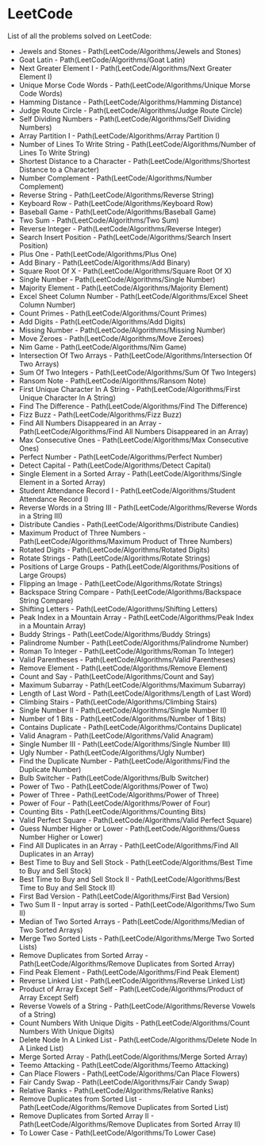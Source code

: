 # LeetCode
List of all the problems solved on LeetCode:

- Jewels and Stones - Path(LeetCode/Algorithms/Jewels and Stones)
- Goat Latin - Path(LeetCode/Algorithms/Goat Latin)
- Next Greater Element I - Path(LeetCode/Algorithms/Next Greater Element I)
- Unique Morse Code Words - Path(LeetCode/Algorithms/Unique Morse Code Words)
- Hamming Distance - Path(LeetCode/Algorithms/Hamming Distance)
- Judge Route Circle - Path(LeetCode/Algorithms/Judge Route Circle)
- Self Dividing Numbers - Path(LeetCode/Algorithms/Self Dividing Numbers)
- Array Partition I - Path(LeetCode/Algorithms/Array Partition I)
- Number of Lines To Write String - Path(LeetCode/Algorithms/Number of Lines To Write String)
- Shortest Distance to a Character - Path(LeetCode/Algorithms/Shortest Distance to a Character)
- Number Complement - Path(LeetCode/Algorithms/Number Complement)
- Reverse String - Path(LeetCode/Algorithms/Reverse String)
- Keyboard Row - Path(LeetCode/Algorithms/Keyboard Row)
- Baseball Game - Path(LeetCode/Algorithms/Baseball Game)
- Two Sum - Path(LeetCode/Algorithms/Two Sum)
- Reverse Integer - Path(LeetCode/Algorithms/Reverse Integer)
- Search Insert Position - Path(LeetCode/Algorithms/Search Insert Position)
- Plus One - Path(LeetCode/Algorithms/Plus One)
- Add Binary - Path(LeetCode/Algorithms/Add Binary)
- Square Root Of X - Path(LeetCode/Algorithms/Square Root Of X)
- Single Number - Path(LeetCode/Algorithms/Single Number)
- Majority Element - Path(LeetCode/Algorithms/Majority Element)
- Excel Sheet Column Number - Path(LeetCode/Algorithms/Excel Sheet Column Number)
- Count Primes - Path(LeetCode/Algorithms/Count Primes)
- Add Digits - Path(LeetCode/Algorithms/Add Digits)
- Missing Number - Path(LeetCode/Algorithms/Missing Number)
- Move Zeroes - Path(LeetCode/Algorithms/Move Zeroes)
- Nim Game - Path(LeetCode/Algorithms/Nim Game)
- Intersection Of Two Arrays - Path(LeetCode/Algorithms/Intersection Of Two Arrays)
- Sum Of Two Integers - Path(LeetCode/Algorithms/Sum Of Two Integers)
- Ransom Note - Path(LeetCode/Algorithms/Ransom Note)
- First Unique Character In A String - Path(LeetCode/Algorithms/First Unique Character In A String)
- Find The Difference - Path(LeetCode/Algorithms/Find The Difference)
- Fizz Buzz - Path(LeetCode/Algorithms/Fizz Buzz)
- Find All Numbers Disappeared in an Array - Path(LeetCode/Algorithms/Find All Numbers Disappeared in an Array)
- Max Consecutive Ones - Path(LeetCode/Algorithms/Max Consecutive Ones)
- Perfect Number - Path(LeetCode/Algorithms/Perfect Number)
- Detect Capital - Path(LeetCode/Algorithms/Detect Capital)
- Single Element in a Sorted Array - Path(LeetCode/Algorithms/Single Element in a Sorted Array)
- Student Attendance Record I - Path(LeetCode/Algorithms/Student Attendance Record I)
- Reverse Words in a String III - Path(LeetCode/Algorithms/Reverse Words in a String III)
- Distribute Candies - Path(LeetCode/Algorithms/Distribute Candies)
- Maximum Product of Three Numbers - Path(LeetCode/Algorithms/Maximum Product of Three Numbers)
- Rotated Digits - Path(LeetCode/Algorithms/Rotated Digits)
- Rotate Strings - Path(LeetCode/Algorithms/Rotate Strings)
- Positions of Large Groups - Path(LeetCode/Algorithms/Positions of Large Groups)
- Flipping an Image - Path(LeetCode/Algorithms/Rotate Strings)
- Backspace String Compare - Path(LeetCode/Algorithms/Backspace String Compare)
- Shifting Letters - Path(LeetCode/Algorithms/Shifting Letters)
- Peak Index in a Mountain Array - Path(LeetCode/Algorithms/Peak Index in a Mountain Array)
- Buddy Strings - Path(LeetCode/Algorithms/Buddy Strings)
- Palindrome Number - Path(LeetCode/Algorithms/Palindrome Number)
- Roman To Integer - Path(LeetCode/Algorithms/Roman To Integer)
- Valid Parentheses - Path(LeetCode/Algorithms/Valid Parentheses)
- Remove Element - Path(LeetCode/Algorithms/Remove Element)
- Count and Say - Path(LeetCode/Algorithms/Count and Say)
- Maximum Subarray - Path(LeetCode/Algorithms/Maximum Subarray)
- Length of Last Word - Path(LeetCode/Algorithms/Length of Last Word)
- Climbing Stairs - Path(LeetCode/Algorithms/Climbing Stairs)
- Single Number II - Path(LeetCode/Algorithms/Single Number II)
- Number of 1 Bits - Path(LeetCode/Algorithms/Number of 1 Bits)
- Contains Duplicate - Path(LeetCode/Algorithms/Contains Duplicate)
- Valid Anagram - Path(LeetCode/Algorithms/Valid Anagram)
- Single Number III - Path(LeetCode/Algorithms/Single Number III)
- Ugly Number - Path(LeetCode/Algorithms/Ugly Number)
- Find the Duplicate Number - Path(LeetCode/Algorithms/Find the Duplicate Number)
- Bulb Switcher - Path(LeetCode/Algorithms/Bulb Switcher)
- Power of Two - Path(LeetCode/Algorithms/Power of Two)
- Power of Three - Path(LeetCode/Algorithms/Power of Three)
- Power of Four - Path(LeetCode/Algorithms/Power of Four)
- Counting Bits - Path(LeetCode/Algorithms/Counting Bits)
- Valid Perfect Square - Path(LeetCode/Algorithms/Valid Perfect Square)
- Guess Number Higher or Lower - Path(LeetCode/Algorithms/Guess Number Higher or Lower)
- Find All Duplicates in an Array - Path(LeetCode/Algorithms/Find All Duplicates in an Array)
- Best Time to Buy and Sell Stock - Path(LeetCode/Algorithms/Best Time to Buy and Sell Stock)
- Best Time to Buy and Sell Stock II - Path(LeetCode/Algorithms/Best Time to Buy and Sell Stock II)
- First Bad Version - Path(LeetCode/Algorithms/First Bad Version)
- Two Sum II - Input array is sorted - Path(LeetCode/Algorithms/Two Sum II)
- Median of Two Sorted Arrays - Path(LeetCode/Algorithms/Median of Two Sorted Arrays)
- Merge Two Sorted Lists - Path(LeetCode/Algorithms/Merge Two Sorted Lists)
- Remove Duplicates from Sorted Array - Path(LeetCode/Algorithms/Remove Duplicates from Sorted Array)
- Find Peak Element - Path(LeetCode/Algorithms/Find Peak Element)
- Reverse Linked List - Path(LeetCode/Algorithms/Reverse Linked List)
- Product of Array Except Self - Path(LeetCode/Algorithms/Product of Array Except Self)
- Reverse Vowels of a String - Path(LeetCode/Algorithms/Reverse Vowels of a String)
- Count Numbers With Unique Digits - Path(LeetCode/Algorithms/Count Numbers With Unique Digits)
- Delete Node In A Linked List - Path(LeetCode/Algorithms/Delete Node In A Linked List)
- Merge Sorted Array - Path(LeetCode/Algorithms/Merge Sorted Array)
- Teemo Attacking - Path(LeetCode/Algorithms/Teemo Attacking) 
- Can Place Flowers - Path(LeetCode/Algorithms/Can Place Flowers) 
- Fair Candy Swap - Path(LeetCode/Algorithms/Fair Candy Swap)
- Relative Ranks - Path(LeetCode/Algorithms/Relative Ranks)
- Remove Duplicates from Sorted List - Path(LeetCode/Algorithms/Remove Duplicates from Sorted List)
- Remove Duplicates from Sorted Array II - Path(LeetCode/Algorithms/Remove Duplicates from Sorted Array II)
- To Lower Case - Path(LeetCode/Algorithms/To Lower Case) 
